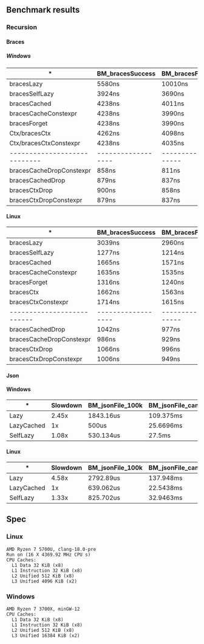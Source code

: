 ## Benchmark results

### Recursion

#### Braces
##### Windows

| *                            | BM_bracesSuccess   | BM_bracesFailure   | Slowdown     |
|------------------------------|--------------------|--------------------|--------------|
| bracesLazy                   | 5580ns             | 10010ns            | 1.91x        |
| bracesSelfLazy               | 3924ns             | 3690ns             | 0.925x       |
| bracesCached                 | 4238ns             | 4011ns             | 1x           |
| bracesCacheConstexpr         | 4238ns             | 3990ns             | 1x           |
| bracesForget                 | 4238ns             | 3990ns             | 1x           |
| Ctx/bracesCtx                | 4262ns             | 4098ns             | 1.02x        |
| Ctx/bracesCtxConstexpr       | 4238ns             | 4035ns             | 1.01x        |
| ---------------------------- | ------------------ | ------------------ | ------------ |
| bracesCacheDropConstexpr     | 858ns              | 811ns              | 1x           |
| bracesCachedDrop             | 879ns              | 837ns              | 1.03x        |
| bracesCtxDrop                | 900ns              | 858ns              | 1.05x        |
| bracesCtxDropConstexpr       | 879ns              | 837ns              | 1.03x        |
#### Linux
| *                          | BM_bracesSuccess   | BM_bracesFailure   | Slowdown     |
|----------------------------|--------------------|--------------------|--------------|
| bracesLazy                 | 3039ns             | 2960ns             | 1.89x        |
| bracesSelfLazy             | 1277ns             | 1214ns             | 0.786x       |
| bracesCached               | 1665ns             | 1571ns             | 1.02x        |
| bracesCacheConstexpr       | 1635ns             | 1535ns             | 1x           |
| bracesForget               | 1316ns             | 1240ns             | 0.806x       |
| bracesCtx                  | 1662ns             | 1563ns             | 1.02x        |
| bracesCtxConstexpr         | 1714ns             | 1615ns             | 1.05x        |
| -------------------------- | ------------------ | ------------------ | ------------ |
| bracesCachedDrop           | 1042ns             | 977ns              | 1.05x        |
| bracesCacheDropConstexpr   | 986ns              | 929ns              | 1x           |
| bracesCtxDrop              | 1066ns             | 996ns              | 1.08x        |
| bracesCtxDropConstexpr     | 1006ns             | 949ns              | 1.02x        |

#### Json
#### Windows
| *          | Slowdown   | BM_jsonFile_100k | BM_jsonFile_canada | BM_jsonFile_binance | BM_jsonFile_64kb  | BM_jsonFile_64kb_min | BM_jsonFile_256kb  | BM_jsonFile_256kb_min | BM_jsonFile_5mb  | BM_jsonFile_5mb_min |
|------------|------------|------------------|--------------------|---------------------|-------------------|----------------------|--------------------|-----------------------|------------------|---------------------|
| Lazy       | 2.45x      | 1843.16us        | 109.375ms          | 2589.03us           | 444.984us         | 707.929us            | 2886.55us          | 2761.04us             | 62.5ms           | 60.9375ms           |
| LazyCached | 1x         | 500us            | 25.6696ms          | 1037.6us            | 360.947us         | 336.967us            | 1395.09us          | 1311.38us             | 31.25ms          | 29.2969ms           |
| SelfLazy   | 1.08x      | 530.134us        | 27.5ms             | 1098.63us           | 383.65us          | 368.968us            | 1499.72us          | 1411.9us              | 34.5395ms        | 32.7381ms           |

#### Linux
| *          | Slowdown   | BM_jsonFile_100k | BM_jsonFile_canada | BM_jsonFile_binance | BM_jsonFile_64kb  | BM_jsonFile_64kb_min | BM_jsonFile_256kb  | BM_jsonFile_256kb_min | BM_jsonFile_5mb  | BM_jsonFile_5mb_min |
|------------|------------|------------------|--------------------|---------------------|-------------------|----------------------|--------------------|-----------------------|------------------|---------------------|
| Lazy       | 4.58x      | 2792.89us        | 137.948ms          | 6208.52us           | 1072.7us          | 1043.96us            | 4274.46us          | 4168.02us             | 86.9719ms        | 85.6653ms           |
| LazyCached | 1x         | 639.062us        | 22.5438ms          | 1174.18us           | 234.944us         | 215.955us            | 978.728us          | 887.111us             | 25.4715ms        | 23.8087ms           |
| SelfLazy   | 1.33x      | 825.702us        | 32.9463ms          | 1664.6us            | 311.856us         | 288.252us            | 1274.35us          | 1193.36us             | 31.1524ms        | 29.3887ms           |

## Spec
### Linux
```
AMD Ryzen 7 5700U, clang-18.0-pre
Run on (16 X 4369.92 MHz CPU s)
CPU Caches:
  L1 Data 32 KiB (x8)
  L1 Instruction 32 KiB (x8)
  L2 Unified 512 KiB (x8)
  L3 Unified 4096 KiB (x2)
```
### Windows
```
AMD Ryzen 7 3700X, minGW-12
CPU Caches:
  L1 Data 32 KiB (x8)
  L1 Instruction 32 KiB (x8)
  L2 Unified 512 KiB (x8)
  L3 Unified 16384 KiB (x2)
```